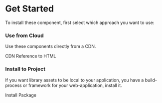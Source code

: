 # Get Started

To install these component, first select which approach you want to use:


### Use from Cloud
Use these components directly from a CDN.

<x-link custom="button" anchor-class="btn btn-info text-white " 
  href="/start/use">
  <i class="ri-download-cloud-2-line text-bold"></i>
  CDN Reference to HTML 
</x-link>


### Install to Project
If you want library assets to be local to your application, you have a build-process or framework for your web-application, install it.

<x-link custom="button" anchor-class="btn btn-info text-white " 
  href="/start/install">
  <i class="ri-npmjs-line  text-bold"></i>
  Install Package
</x-link>